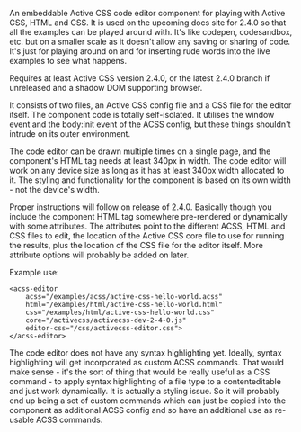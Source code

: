 An embeddable Active CSS code editor component for playing with Active CSS, HTML and CSS. It is used on the upcoming docs site for 2.4.0 so that all the examples can be played around with. It's like codepen, codesandbox, etc. but on a smaller scale as it doesn't allow any saving or sharing of code. It's just for playing around on and for inserting rude words into the live examples to see what happens.

Requires at least Active CSS version 2.4.0, or the latest 2.4.0 branch if unreleased and a shadow DOM supporting browser.

It consists of two files, an Active CSS config file and a CSS file for the editor itself. The component code is totally self-isolated. It utilises the window event and the body:init event of the ACSS config, but these things shouldn't intrude on its outer environment.

The code editor can be drawn multiple times on a single page, and the component's HTML tag needs at least 340px in width. The code editor will work on any device size as long as it has at least 340px width allocated to it. The styling and functionality for the component is based on its own width - not the device's width.

Proper instructions will follow on release of 2.4.0. Basically though you include the component HTML tag somewhere pre-rendered or dynamically with some attributes. The attributes point to the different ACSS, HTML and CSS files to edit, the location of the Active CSS core file to use for running the results, plus the location of the CSS file for the editor itself. More attribute options will probably be added on later.

Example use:

```
<acss-editor
    acss="/examples/acss/active-css-hello-world.acss"
    html="/examples/html/active-css-hello-world.html"
    css="/examples/html/active-css-hello-world.css"
    core="/activecss/activecss-dev-2-4-0.js"
    editor-css="/css/activecss-editor.css">
</acss-editor>
```

The code editor does not have any syntax highlighting yet. Ideally, syntax highlighting will get incorporated as custom ACSS commands. That would make sense - it's the sort of thing that would be really useful as a CSS command - to apply syntax highlighting of a file type to a contenteditable and just work dynamically. It is actually a styling issue. So it will probably end up being a set of custom commands which can just be copied into the component as additional ACSS config and so have an additional use as re-usable ACSS commands.
